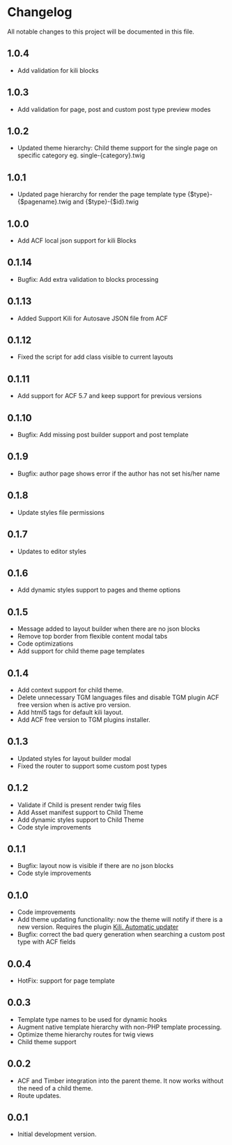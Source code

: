 # Changelog
All notable changes to this project will be documented in this file.

## 1.0.4
  * Add validation for kili blocks

## 1.0.3
  * Add validation for page, post and custom post type preview modes

## 1.0.2
  * Updated theme hierarchy: Child theme support for the single page on specific category eg. single-{category}.twig

## 1.0.1
  * Updated page hierarchy for render the page template type {$type}-{$pagename}.twig and {$type}-{$id}.twig

## 1.0.0
  * Add ACF local json support for kili Blocks

## 0.1.14
  * Bugfix: Add extra validation to blocks processing

## 0.1.13
  * Added Support Kili for Autosave JSON file from ACF

## 0.1.12
  * Fixed the script for add class visible to current layouts

## 0.1.11
  * Add support for ACF 5.7 and keep support for previous versions

## 0.1.10
  * Bugfix: Add missing post builder support and post template

## 0.1.9
  * Bugfix: author page shows error if the author has not set his/her name

## 0.1.8
  * Update styles file permissions

## 0.1.7
  * Updates to editor styles

## 0.1.6
  * Add dynamic styles support to pages and theme options

## 0.1.5
  * Message added to layout builder when there are no json blocks
  * Remove top border from flexible content modal tabs
  * Code optimizations
  * Add support for child theme page templates

## 0.1.4
  * Add context support for child theme.
  * Delete unnecessary TGM languages files and disable TGM plugin ACF free version when is active pro version.
  * Add html5 tags for default kili layout.
  * Add ACF free version to TGM plugins installer.

## 0.1.3
  * Updated styles for layout builder modal
  * Fixed the router to support some custom post types

## 0.1.2
  * Validate if Child is present render twig files
  * Add Asset manifest support to Child Theme
  * Add dynamic styles support to Child Theme
  * Code style improvements

## 0.1.1
  * Bugfix: layout now is visible if there are no json blocks
  * Code style improvements

## 0.1.0
  * Code improvements
  * Add theme updating functionality: now the theme will notify if there is a new version. Requires the plugin [Kili. Automatic updater](https://github.com/fabolivark/kili-automatic-updater)
  * Bugfix: correct the bad query generation when searching a custom post type with ACF fields

## 0.0.4
  * HotFix: support for page template

## 0.0.3
  * Template type names to be used for dynamic hooks
  * Augment native template hierarchy with non-PHP template processing.
  * Optimize theme hierarchy routes for twig views
  * Child theme support

## 0.0.2
  * ACF and Timber integration into the parent theme. It now works without the need of a child theme.
  * Route updates.

## 0.0.1
  * Initial development version.
